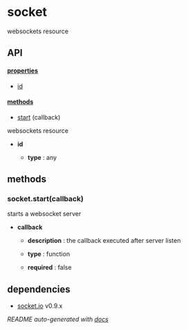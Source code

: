 # socket

websockets resource

## API

#### [properties](#socket-properties)

  - [id](#socket-properties-id)


#### [methods](#socket-methods)

  - [start](#socket-methods-start) (callback)


websockets resource

- **id** 

  - **type** : any


<a name="socket-methods"></a> 

## methods 

<a name="socket-methods-start"></a> 

### socket.start(callback)

starts a websocket server

- **callback** 

  - **description** : the callback executed after server listen

  - **type** : function

  - **required** : false


## dependencies 
- [socket.io](http://npmjs.org/package/socket.io) v0.9.x

*README auto-generated with [docs](https://github.com/bigcompany/resources/tree/master/docs)*